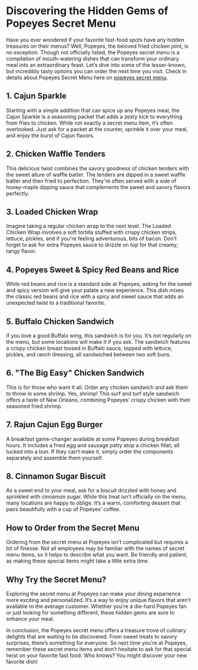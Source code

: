 # Discovering the Hidden Gems of Popeyes Secret Menu

Have you ever wondered if your favorite fast-food spots have any hidden treasures on their menus? Well, Popeyes, the beloved fried chicken joint, is no exception. Though not officially listed, the Popeyes secret menu is a compilation of mouth-watering dishes that can transform your ordinary meal into an extraordinary feast. Let’s dive into some of the lesser-known, but incredibly tasty options you can order the next time you visit. Check in details about Popeyes Secret Menu here on [popeyes secret menu](https://popeyesmenuinfo.com/10-top-popeyes-secret-menu/).

## 1. **Cajun Sparkle**
Starting with a simple addition that can spice up any Popeyes meal, the Cajun Sparkle is a seasoning packet that adds a zesty kick to everything from fries to chicken. While not exactly a secret menu item, it’s often overlooked. Just ask for a packet at the counter, sprinkle it over your meal, and enjoy the burst of Cajun flavors.

## 2. **Chicken Waffle Tenders**
This delicious twist combines the savory goodness of chicken tenders with the sweet allure of waffle batter. The tenders are dipped in a sweet waffle batter and then fried to perfection. They're often served with a side of honey-maple dipping sauce that complements the sweet and savory flavors perfectly.

## 3. **Loaded Chicken Wrap**
Imagine taking a regular chicken wrap to the next level. The Loaded Chicken Wrap involves a soft tortilla stuffed with crispy chicken strips, lettuce, pickles, and if you're feeling adventurous, bits of bacon. Don’t forget to ask for extra Popeyes sauce to drizzle on top for that creamy, tangy flavor.

## 4. **Popeyes Sweet & Spicy Red Beans and Rice**
While red beans and rice is a standard side at Popeyes, asking for the sweet and spicy version will give your palate a new experience. This dish mixes the classic red beans and rice with a spicy and sweet sauce that adds an unexpected twist to a traditional favorite.

## 5. **Buffalo Chicken Sandwich**
If you love a good Buffalo wing, this sandwich is for you. It’s not regularly on the menu, but some locations will make it if you ask. The sandwich features a crispy chicken breast tossed in Buffalo sauce, topped with lettuce, pickles, and ranch dressing, all sandwiched between two soft buns.

## 6. **"The Big Easy" Chicken Sandwich**
This is for those who want it all. Order any chicken sandwich and ask them to throw in some shrimp. Yes, shrimp! This surf and turf style sandwich offers a taste of New Orleans, combining Popeyes’ crispy chicken with their seasoned fried shrimp.

## 7. **Rajun Cajun Egg Burger**
A breakfast game-changer available at some Popeyes during breakfast hours. It includes a fried egg and sausage patty atop a chicken fillet, all tucked into a bun. If they can’t make it, simply order the components separately and assemble them yourself.

## 8. **Cinnamon Sugar Biscuit**
As a sweet end to your meal, ask for a biscuit drizzled with honey and sprinkled with cinnamon sugar. While this treat isn’t officially on the menu, many locations are happy to oblige. It’s a warm, comforting dessert that pairs beautifully with a cup of Popeyes’ coffee.

## How to Order from the Secret Menu
Ordering from the secret menu at Popeyes isn't complicated but requires a bit of finesse. Not all employees may be familiar with the names of secret menu items, so it helps to describe what you want. Be friendly and patient, as making these special items might take a little extra time.

## Why Try the Secret Menu?
Exploring the secret menu at Popeyes can make your dining experience more exciting and personalized. It’s a way to enjoy unique flavors that aren’t available to the average customer. Whether you’re a die-hard Popeyes fan or just looking for something different, these hidden gems are sure to enhance your meal.

In conclusion, the Popeyes secret menu offers a treasure trove of culinary delights that are waiting to be discovered. From sweet treats to savory surprises, there’s something for everyone. So next time you’re at Popeyes, remember these secret menu items and don’t hesitate to ask for that special twist on your favorite fast food. Who knows? You might discover your new favorite dish!
